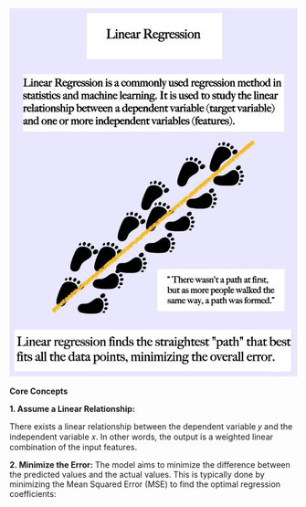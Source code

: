 ![Linear Regression Illustration](Linear.png)

**Core Concepts**

**1. Assume a Linear Relationship:**

There exists a linear relationship between the dependent variable 𝑦 and the independent variable 𝑥.
In other words, the output is a weighted linear combination of the input features.

**2. Minimize the Error:**
The model aims to minimize the difference between the predicted values and the actual values.
This is typically done by minimizing the Mean Squared Error (MSE) to find the optimal regression coefficients:


